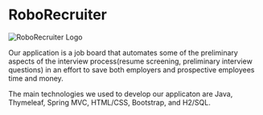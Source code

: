 # RoboRecruiter

![RoboRecruiter Logo](RoboInterview/src/main/resources/static/images/logo.png)


Our application is a job board that automates some of the preliminary aspects of the interview process(resume screening, preliminary 
interview questions) in an effort to save both employers and prospective employees time and money.

The main technologies we used to develop our applicaton are Java, Thymeleaf, Spring MVC, HTML/CSS, Bootstrap, and H2/SQL.



